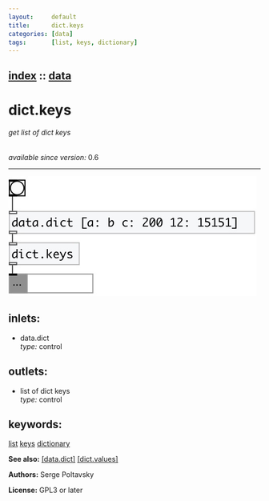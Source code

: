 ```yaml
---
layout:     default
title:      dict.keys
categories: [data]
tags:       [list, keys, dictionary]
---
```

[index](index.html) :: [data](category_data.html)
---

# dict.keys

###### get list of dict keys

*available since version:* 0.6

---




[![example](../examples/img/dict.keys.jpg)](../examples/pd/dict.keys.pd)









## inlets:

* data.dict<br>
_type:_ control



## outlets:

* list of dict keys<br>
_type:_ control



## keywords:

[list](keywords/list.html)
[keys](keywords/keys.html)
[dictionary](keywords/dictionary.html)



**See also:**
[\[data.dict\]](data.dict.html)
[\[dict.values\]](dict.values.html)




**Authors:** Serge Poltavsky




**License:** GPL3 or later





